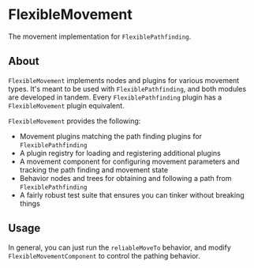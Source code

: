 # FlexibleMovement

The movement implementation for `FlexiblePathfinding`.

## About

`FlexibleMovement` implements nodes and plugins for various movement types. It's meant to be used with 
`FlexiblePathfinding`, and both modules are developed in tandem. Every `FlexiblePathfinding` plugin has a 
`FlexibleMovement` plugin equivalent.

`FlexibleMovement` provides the following:

 - Movement plugins matching the path finding plugins for `FlexiblePathfinding`
 - A plugin registry for loading and registering additional plugins
 - A movement component for configuring movement parameters and tracking the path finding and movement state
 - Behavior nodes and trees for obtaining and following a path from `FlexiblePathfinding`
 - A fairly robust test suite that ensures you can tinker without breaking things
 
## Usage

In general, you can just run the `reliableMoveTo` behavior, and modify `FlexibleMovementComponent` to control the pathing behavior.
